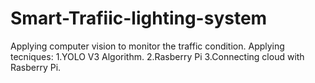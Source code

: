 # Smart-Trafiic-lighting-system
Applying computer vision to monitor the traffic condition.
Applying tecniques:
  1.YOLO V3 Algorithm.
  2.Rasberry Pi
  3.Connecting cloud with Rasberry Pi.
